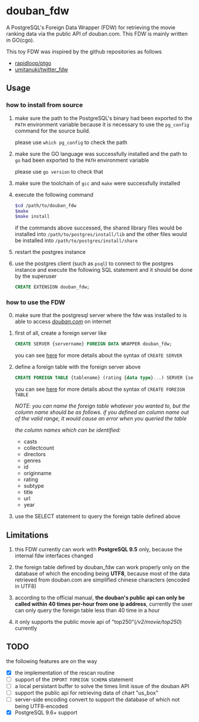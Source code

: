 # douban_fdw
A PostgreSQL's Foreign Data Wrapper (FDW) for retrieving the movie ranking data via the public API of douban.com. This FDW is mainly written in GO(cgo).

This toy FDW was inspired by the github repositories as follows

* [rapidloop/ptgo](https://github.com/rapidloop/ptgo)
* [umitanuki/twitter_fdw](https://github.com/umitanuki/twitter_fdw)

## Usage

### how to install from source

1. make sure the path to the PostgreSQL's binary had been exported to the `PATH` environment variable because it is necessary to use the `pg_config` command for the source build. 

    please use `which pg_config` to check the path

2. make sure the GO language was successfully installed and the path to `go` had been exported to the `PATH` environment variable

    please use `go version` to check that

3. make sure the toolchain of `gcc` and `make` were successfully installed

4. execute the following command

    ````sh
    $cd /path/to/douban_fdw
    $make
    $make install
    ````

    if the commands above successed, the shared library files would be installed into `/path/to/postgres/install/lib` and the other files would be installed into `/path/to/postgres/install/share`

5. restart the postgres instance

6. use the postgres client (such as `psql`) to connect to the postgres instance and execute the following SQL statement and it should be done by the superuser

    ````sql
    CREATE EXTENSION douban_fdw;
    ````

### how to use the FDW

0. make sure that the postgresql server where the fdw was installed to is able to access *[douban.com](https://www.douban.com/)* on internet

1. first of all, create a foreign server like

    ````sql
    CREATE SERVER {servername} FOREIGN DATA WRAPPER douban_fdw;
    ````

    you can see [here](https://www.postgresql.org/docs/9.5/static/sql-createserver.html) for more details about the syntax of `CREATE SERVER`

2. define a foreign table with the foreign server above

    ````sql
    CREATE FOREIGN TABLE {tablename} (rating {data type}...) SERVER {servername} OPTIONS (rank_name 'top250');
    ````

    you can see [here](https://www.postgresql.org/docs/9.5/static/sql-createforeigntable.html) for more details about the syntax of `CREATE FOREIGN TABLE`

    *NOTE: you can name the foreign table whatever you wanted to, but the column name should be as follows. if you defined an column name out of the valid range, it would cause an error when you queried the table*

    *the column names which can be identified:*

    * casts
    * collectcount
    * directors
    * genres
    * id
    * originname
    * rating
    * subtype
    * title
    * url
    * year

3. use the SELECT statement to query the foreign table defined above

## Limitations

1. this FDW currently can work with **PostgreSQL 9.5** only, because the internal fdw interfaces changed

2. the foreign table defined by douban_fdw can work properly only on the database of which the encoding being **UTF8**, because most of the data retrieved from douban.com are simplified chinese characters (encoded in UTF8)

3. according to the official manual, **the douban's public api can only be called within 40 times per-hour from one ip address**, currently the user can only query the foreign table less than 40 time in a hour

4. it only supports the public movie api of "top250"(*/v2/movie/top250*) currently

## TODO

the following features are on the way

- [x] the implementation of the rescan routine
- [ ] support of the `IMPORT FOREIGN SCHEMA` statement
- [ ] a local persistant buffer to solve the times limit issue of the douban API
- [ ] support the public api for retrieving data of chart "us_box"
- [ ] server-side encoding convert to support the database of which not being UTF8-encoded
- [x] PostgreSQL 9.6+ support
